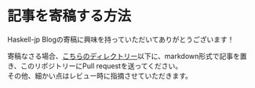 # 記事を寄稿する方法

Haskell-jp Blogの寄稿に興味を持っていただいてありがとうございます！

寄稿なさる場合、[こちらのディレクトリー](https://github.com/haskell-jp/blog/tree/master/preprocessed-site/posts/)以下に、markdown形式で記事を置き、このリポジトリーにPull requestを送ってください。  
その他、細かい点はレビュー時に指摘させていただきます。

